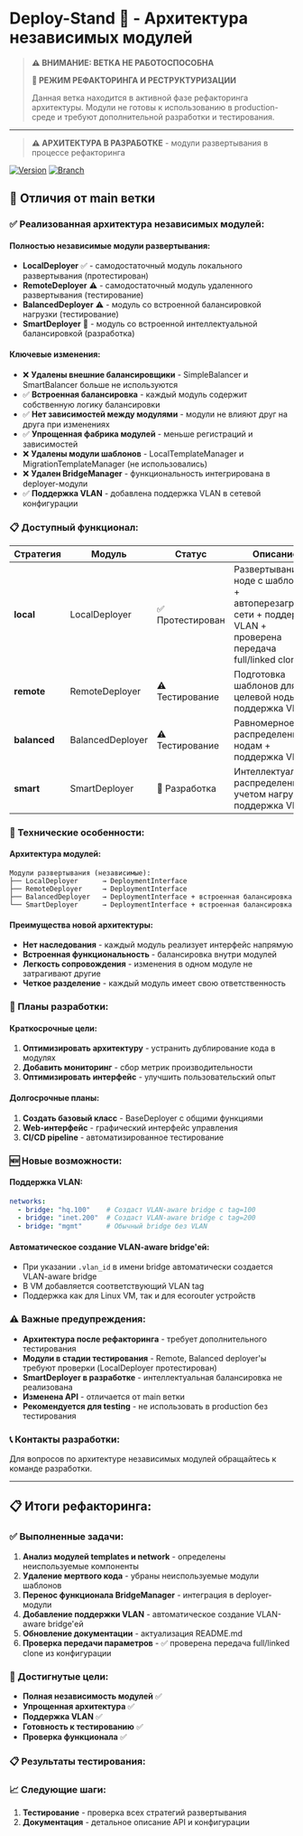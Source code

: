 # Deploy-Stand 🚀 - Архитектура независимых модулей

> **⚠️ ВНИМАНИЕ: ВЕТКА НЕ РАБОТОСПОСОБНА**
>
> **🚧 РЕЖИМ РЕФАКТОРИНГА И РЕСТРУКТУРИЗАЦИИ**
>
> Данная ветка находится в активной фазе рефакторинга архитектуры. Модули не готовы к использованию в production-среде и требуют дополнительной разработки и тестирования.

---

> **⚠️ АРХИТЕКТУРА В РАЗРАБОТКЕ** - модули развертывания в процессе рефакторинга

[![Version](https://img.shields.io/badge/version-1.4.0--dev-green.svg)](https://github.com/your-org/deploy-stand)
[![Branch](https://img.shields.io/badge/branch-independent--modules-blue.svg)](https://github.com/your-org/deploy-stand)

## 🚀 Отличия от main ветки

### ✅ Реализованная архитектура независимых модулей:

#### **Полностью независимые модули развертывания:**
- **LocalDeployer** ✅ - самодостаточный модуль локального развертывания (протестирован)
- **RemoteDeployer** ⚠️ - самодостаточный модуль удаленного развертывания (тестирование)
- **BalancedDeployer** ⚠️ - модуль со встроенной балансировкой нагрузки (тестирование)
- **SmartDeployer** 🚧 - модуль со встроенной интеллектуальной балансировкой (разработка)

#### **Ключевые изменения:**
- ❌ **Удалены внешние балансировщики** - SimpleBalancer и SmartBalancer больше не используются
- ✅ **Встроенная балансировка** - каждый модуль содержит собственную логику балансировки
- ✅ **Нет зависимостей между модулями** - модули не влияют друг на друга при изменениях
- ✅ **Упрощенная фабрика модулей** - меньше регистраций и зависимостей
- ❌ **Удалены модули шаблонов** - LocalTemplateManager и MigrationTemplateManager (не использовались)
- ❌ **Удален BridgeManager** - функциональность интегрирована в deployer-модули
- ✅ **Поддержка VLAN** - добавлена поддержка VLAN в сетевой конфигурации

### 📋 Доступный функционал:

| Стратегия | Модуль | Статус | Описание |
|-----------|--------|--------|----------|
| **local** | LocalDeployer | ✅ Протестирован | Развертывание на ноде с шаблонами + автоперезагрузка сети + поддержка VLAN + проверена передача full/linked clone |
| **remote** | RemoteDeployer | ⚠️ Тестирование | Подготовка шаблонов для целевой ноды + поддержка VLAN |
| **balanced** | BalancedDeployer | ⚠️ Тестирование | Равномерное распределение по нодам + поддержка VLAN |
| **smart** | SmartDeployer | 🚧 Разработка | Интеллектуальное распределение с учетом нагрузки + поддержка VLAN |

### 🔧 Технические особенности:

#### **Архитектура модулей:**
```
Модули развертывания (независимые):
├── LocalDeployer      → DeploymentInterface
├── RemoteDeployer     → DeploymentInterface
├── BalancedDeployer   → DeploymentInterface + встроенная балансировка
└── SmartDeployer      → DeploymentInterface + встроенная балансировка
```

#### **Преимущества новой архитектуры:**
- **Нет наследования** - каждый модуль реализует интерфейс напрямую
- **Встроенная функциональность** - балансировка внутри модулей
- **Легкость сопровождения** - изменения в одном модуле не затрагивают другие
- **Четкое разделение** - каждый модуль имеет свою ответственность

### 🚧 Планы разработки:

#### **Краткосрочные цели:**
1. **Оптимизировать архитектуру** - устранить дублирование кода в модулях
2. **Добавить мониторинг** - сбор метрик производительности
3. **Оптимизировать интерфейс** - улучшить пользовательский опыт

#### **Долгосрочные планы:**
1. **Создать базовый класс** - BaseDeployer с общими функциями
2. **Web-интерфейс** - графический интерфейс управления
3. **CI/CD pipeline** - автоматизированное тестирование

### 🆕 Новые возможности:

#### **Поддержка VLAN:**
```yaml
networks:
  - bridge: "hq.100"    # Создаст VLAN-aware bridge с tag=100
  - bridge: "inet.200"  # Создаст VLAN-aware bridge с tag=200
  - bridge: "mgmt"      # Обычный bridge без VLAN
```

#### **Автоматическое создание VLAN-aware bridge'ей:**
- При указании `.vlan_id` в имени bridge автоматически создается VLAN-aware bridge
- В VM добавляется соответствующий VLAN tag
- Поддержка как для Linux VM, так и для ecorouter устройств

### ⚠️ Важные предупреждения:

- **Архитектура после рефакторинга** - требует дополнительного тестирования
- **Модули в стадии тестирования** - Remote, Balanced deployer'ы требуют проверки (LocalDeployer протестирован)
- **SmartDeployer в разработке** - интеллектуальная балансировка не реализована
- **Изменена API** - отличается от main ветки
- **Рекомендуется для testing** - не использовать в production без тестирования

### 📞 Контакты разработки:

Для вопросов по архитектуре независимых модулей обращайтесь к команде разработки.

---

## 📋 Итоги рефакторинга:

### ✅ Выполненные задачи:
1. **Анализ модулей templates и network** - определены неиспользуемые компоненты
2. **Удаление мертвого кода** - убраны неиспользуемые модули шаблонов
3. **Перенос функционала BridgeManager** - интеграция в deployer-модули
4. **Добавление поддержки VLAN** - автоматическое создание VLAN-aware bridge'ей
5. **Обновление документации** - актуализация README.md
6. **Проверка передачи параметров** - ✅ проверена передача full/linked clone из конфигурации

### 🎯 Достигнутые цели:
- **Полная независимость модулей** ✅
- **Упрощенная архитектура** ✅
- **Поддержка VLAN** ✅
- **Готовность к тестированию** ✅
- **Проверка функционала** ✅

### 📋 Результаты тестирования:

### 📈 Следующие шаги:
1. **Тестирование** - проверка всех стратегий развертывания
2. **Документация** - детальное описание API и конфигурации
